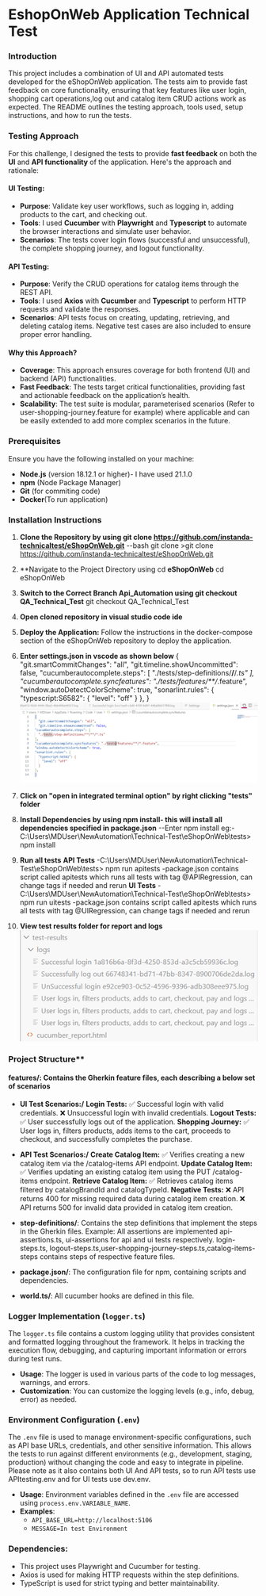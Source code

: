 # EshopOnWeb Application Technical Test

### Introduction

This project includes a combination of UI and API automated tests developed for the eShopOnWeb application. The tests aim to provide fast feedback on core functionality, ensuring that key features like user login, shopping cart operations,log out and catalog item CRUD actions work as expected. The README outlines the testing approach, tools used, setup instructions, and how to run the tests.

### **Testing Approach**

For this challenge, I designed the tests to provide **fast feedback** on both the **UI** and **API functionality** of the application. Here's the approach and rationale:

#### **UI Testing**:
- **Purpose**: Validate key user workflows, such as logging in, adding products to the cart, and checking out.
- **Tools**: I used **Cucumber** with **Playwright** and **Typescript** to automate the browser interactions and simulate user behavior.
- **Scenarios**: The tests cover login flows (successful and unsuccessful), the complete shopping journey, and logout functionality.
  
#### **API Testing**:
- **Purpose**: Verify the CRUD operations for catalog items through the REST API.
- **Tools**: I used **Axios** with **Cucumber** and **Typescript** to perform HTTP requests and validate the responses.
- **Scenarios**: API tests focus on creating, updating, retrieving, and deleting catalog items. Negative test cases are also included to ensure proper error handling.

#### **Why this Approach?**
- **Coverage**: This approach ensures coverage for both frontend (UI) and backend (API) functionalities.
- **Fast Feedback**: The tests target critical functionalities, providing fast and actionable feedback on the application’s health.
- **Scalability**: The test suite is modular, parameterised scenarios (Refer to user-shopping-journey.feature for example) where applicable and can be easily extended to add more complex scenarios in the future.


### Prerequisites

Ensure you have the following installed on your machine:
- **Node.js** (version 18.12.1 or higher)- I have used 21.1.0
- **npm** (Node Package Manager)
- **Git** (for commiting code)
- **Docker**(To run application)


### Installation Instructions

1. **Clone the Repository by using git clone https://github.com/instanda-technicaltest/eShopOnWeb.git**
   --bash
   git clone >git clone https://github.com/instanda-technicaltest/eShopOnWeb.git

2. **Navigate to the Project Directory using cd **eShopOnWeb**
   cd eShopOnWeb

3. **Switch to the Correct Branch Api_Automation using git checkout QA_Technical_Test**
    git checkout QA_Technical_Test

4. **Open cloned repository in visual studio code ide**


5. **Deploy the Application:**
   Follow the instructions in the docker-compose section of the eShopOnWeb repository to deploy the application.

6. **Enter settings.json in vscode as shown below**
   {
  "git.smartCommitChanges": "all",
  "git.timeline.showUncommitted": false,
  "cucumberautocomplete.steps": [
  "./tests/step-definitions/**/**/*.ts"
],
"cucumberautocomplete.syncfeatures": "./tests/features/**/*.feature",
"window.autoDetectColorScheme": true,
"sonarlint.rules": {
  "typescript:S6582": {
    "level": "off"
  }
},
}
   ![alt text](image-1.png)

6. **Click on "open in integrated terminal option" by right clicking "tests" folder**

7. **Install Dependencies by using npm install- this will install all dependencies specified in package.json**
--Enter npm install 
 eg:-C:\Users\MDUser\NewAutomation\Technical-Test\eShopOnWeb\tests> npm install

8. **Run all tests**
**API Tests**
-C:\Users\MDUser\NewAutomation\Technical-Test\eShopOnWeb\tests> npm run apitests
-package.json contains script called apitests which runs all tests with tag @APIRegression, can change tags if needed and rerun
**UI Tests**
-C:\Users\MDUser\NewAutomation\Technical-Test\eShopOnWeb\tests> npm run uitests
-package.json contains script called apitests which runs all tests with tag @UIRegression, can change tags if needed and rerun

8. **View test results folder for report and logs**
![alt text](image.png)

### Project Structure**

 #### **features/**: Contains the Gherkin feature files, each describing a below set of scenarios 

   - **UI Test Scenarios:/**
      **Login Tests:**
       ✅ Successful login with valid credentials.
       ❌ Unsuccessful login with invalid credentials.
      **Logout Tests:**
       ✅ User successfully logs out of the application.
      **Shopping Journey:**
       ✅ User logs in, filters products, adds items to the cart, proceeds to checkout, and successfully completes the purchase.

   - **API Test Scenarios:/**
      **Create Catalog Item:**
       ✅ Verifies creating a new catalog item via the /catalog-items API endpoint.
      **Update Catalog Item:**
       ✅ Verifies updating an existing catalog item using the PUT /catalog-items endpoint.
      **Retrieve Catalog Item:**
       ✅ Retrieves catalog items filtered by catalogBrandId and catalogTypeId.
       **Negative Tests:**
       ❌ API returns 400 for missing required data during catalog item creation.
       ❌ API returns 500 for invalid data provided in catalog item creation.

 - **step-definitions/**: Contains the step definitions that implement the steps in the Gherkin files.
        Example: All assertions are implemented api-assertions.ts, ui-assertions for api and ui tests respectively.
        login-steps.ts, logout-steps.ts,user-shopping-journey-steps.ts,catalog-items-steps contains steps of  respective feature files.
             
 - **package.json/**: The configuration file for npm, containing scripts and dependencies.

 - **world.ts/**: All cucumber hooks are defined in this file.

### Logger Implementation (`logger.ts`)

The `logger.ts` file contains a custom logging utility that provides consistent and formatted logging throughout the framework. It helps in tracking the execution flow, debugging, and capturing important information or errors during test runs.

- **Usage**: The logger is used in various parts of the code to log messages, warnings, and errors.
- **Customization**: You can customize the logging levels (e.g., info, debug, error) as needed.

### Environment Configuration (`.env`)

The `.env` file is used to manage environment-specific configurations, such as API base URLs, credentials, and other sensitive information. This allows the tests to run against different environments (e.g., development, staging, production) without changing the code and easy to integrate in pipeline.
Please note as it also contains both UI And API tests, so to run API tests use APItesting.env and for UI tests use dev.env.

- **Usage**: Environment variables defined in the `.env` file are accessed using `process.env.VARIABLE_NAME`.
- **Examples**: 
  - `API_BASE_URL=http://localhost:5106`
  - `MESSAGE=In test Environment`

### Dependencies:

- This project uses Playwright and Cucumber for testing.
- Axios is used for making HTTP requests within the step definitions.
- TypeScript is used for strict typing and better maintainability.